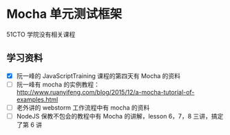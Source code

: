 # Mocha 单元测试框架

51CTO 学院没有相关课程

## 学习资料

- [x] 阮一峰的 JavaScriptTraining 课程的第四天有  Mocha 的资料  
- [ ] 阮一峰有 mocha 的实例教程：http://www.ruanyifeng.com/blog/2015/12/a-mocha-tutorial-of-examples.html
- [ ] 老外讲的 webstorm 工作流程中有 mocha 的资料  
- [ ] NodeJS 保教不包会的教程中有 Mocha 的讲解，lesson 6，7，8 三讲，搞定了第 6 讲  
